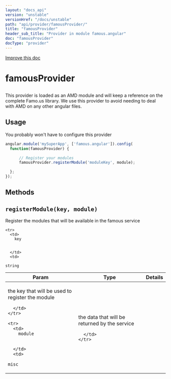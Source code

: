 ```yaml
---
layout: "docs_api"
version: "unstable"
versionHref: "/docs/unstable"
path: "api/provider/famousProvider/"
title: "famousProvider"
header_sub_title: "Provider in module famous.angular"
doc: "famousProvider"
docType: "provider"
---
```


<div class="improve-docs">
  <a href='https://github.com/FamousInternal/famous-angular/edit/master/app/scripts/famous.angular.js#L53'>
    Improve this doc
  </a>
</div>




<h1 class="api-title">

  famousProvider



</h1>





This provider is loaded as an AMD module and will keep a reference on the complete Famo.us library.
We use this provider to avoid needing to deal with AMD on any other angular files.









## Usage
You probably won't have to configure this provider

```js
angular.module('mySuperApp', ['famous.angular']).config(
  function(famousProvider) {

      // Register your modules
      famousProvider.registerModule('moduleKey', module);

  };
});
```


  

  
## Methods

<div id="registerModule"></div>
<h2>
  <code>registerModule(key, module)</code>

</h2>

Register the modules that will be available in the famous service



<table class="table" style="margin:0;">
  <thead>
    <tr>
      <th>Param</th>
      <th>Type</th>
      <th>Details</th>
    </tr>
  </thead>
  <tbody>
    
    <tr>
      <td>
        key
        
        
      </td>
      <td>
        
  <code>string</code>
      </td>
      <td>
        <p>the key that will be used to register the module</p>

        
      </td>
    </tr>
    
    <tr>
      <td>
        module
        
        
      </td>
      <td>
        
  <code>misc</code>
      </td>
      <td>
        <p>the data that will be returned by the service</p>

        
      </td>
    </tr>
    
  </tbody>
</table>








  
  






